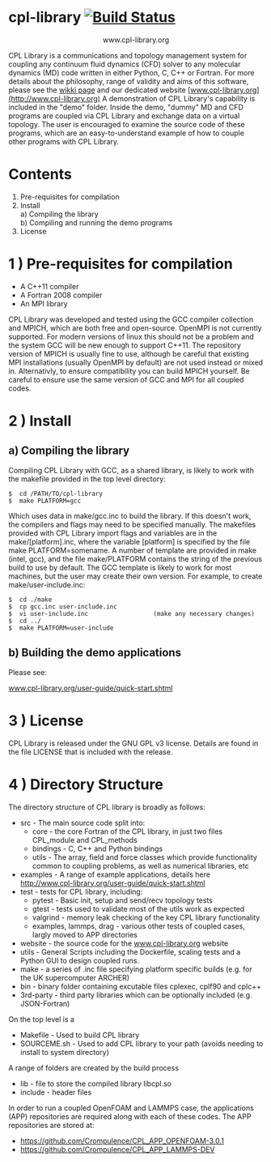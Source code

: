 
# cpl-library [![Build Status](https://travis-ci.org/Crompulence/cpl-library.png?branch=master)](https://travis-ci.org/Crompulence/cpl-library)

<p align="center">
  www.cpl-library.org
</p>


CPL Library is a communications and topology management system for
coupling any continuum fluid dynamics (CFD) solver to any molecular dynamics
(MD) code written in either Python, C, C++ or Fortran. For more details about
the philosophy, range of validity and aims of this software, please
see the [wikki page](https://github.com/Crompulence/cpl-library/wiki/CPL-Library)
and our dedicated website [www.cpl-library.org](http://www.cpl-library.org)
A demonstration of CPL Library's capability is included in the "demo" folder. 
Inside the demo, "dummy" MD and CFD programs are coupled via CPL Library and 
exchange data on a virtual topology. The user is encouraged to examine the 
source code of these programs, which are an easy-to-understand example of 
how to couple other programs with CPL Library.



Contents
========
    
 1) Pre-requisites for compilation
 2) Install <br />
  a) Compiling the library <br />
  b) Compiling and running the demo programs
 3) License
 

1 ) Pre-requisites for compilation
=================================

- A C++11 compiler 
- A Fortran 2008 compiler
- An MPI library 

CPL Library was developed and tested using the GCC compiler collection and
MPICH, which are both free and open-source. 
OpenMPI is not currently supported.
For modern versions of linux this should not be a problem and the
system GCC will be new enough to support C++11.
The repository version of MPICH is usually fine to use, although be
careful that existing MPI installations (usually OpenMPI by default) 
are not used instead or mixed in.
Alternativly, to ensure compatibility you can build MPICH yourself.
Be careful to ensure use the same version of GCC and MPI for all coupled codes.


2 ) Install
==========

a) Compiling the library 
------------------------

Compiling CPL Library with GCC, as a shared library, is likely to 
work with the makefile provided in the top level directory:

    $  cd /PATH/TO/cpl-library
    $  make PLATFORM=gcc

Which uses data in make/gcc.inc to build the library.
If this doesn't work, the compilers and flags may need to be specified
manually. The makefiles provided with CPL Library import flags and variables 
are in the make/[platform].inc, where the variable [platform] is specified
by the file make PLATFORM=somename. A number of template are provided
in make (intel, gcc), and the file make/PLATFORM contains the string of the 
previous build to use by default. 
The GCC template is likely to work for most machines, but
the user may create their own version. For example, to create
make/user-include.inc:

    $  cd ./make
    $  cp gcc.inc user-include.inc
    $  vi user-include.inc                  (make any necessary changes)
    $  cd ../
    $  make PLATFORM=user-include


b) Building the demo applications
---------------------------------

Please see:

[www.cpl-library.org/user-guide/quick-start.shtml ](http://www.cpl-library.org/user-guide/quick-start.shtml)


3 ) License
==========

CPL Library is released under the GNU GPL v3 license. Details are found in
the file LICENSE that is included with the release.



4 ) Directory Structure
=========================

The directory structure of CPL library is broadly as follows:

 - src - The main source code split into:
   - core - the core Fortran of the CPL library, in just two files CPL_module and CPL_methods
   - bindings - C, C++ and Python bindings 
   - utils - The array, field and force classes which provide functionality common to coupling problems, as well as numerical libraries, etc
 - examples - A range of example applications, details here http://www.cpl-library.org/user-guide/quick-start.shtml
 - test - tests for CPL library, including:
   - pytest - Basic init, setup and send/recv topology tests
   - gtest - tests used to validate most of the utils work as expected
   - valgrind - memory leak checking of the key CPL library functionality
   - examples, lammps, drag - various other tests of coupled cases, largly moved to APP directories
 - website - the source code for the www.cpl-library.org website
 - utils - General Scripts including the Dockerfile, scaling tests and a Python GUI to design coupled runs.
 - make - a series of .inc file specifying platform specific builds (e.g. for the UK supercomputer ARCHER)
 - bin - binary folder containing excutable files cplexec, cplf90 and cplc++
 - 3rd-party - third party libraries which can be optionally included (e.g. JSON-Fortran)

On the top level is a 
 - Makefile - Used to build CPL library
 - SOURCEME.sh - Used to add CPL library to your path (avoids needing to install to system directory)

A range of folders are created by the build process

 - lib - file to store the compiled library libcpl.so
 - include - header files

In order to run a coupled OpenFOAM and LAMMPS case, the applications (APP) repositories are required along with each of these codes. The APP repositories are stored at:

 - https://github.com/Crompulence/CPL_APP_OPENFOAM-3.0.1
 - https://github.com/Crompulence/CPL_APP_LAMMPS-DEV




